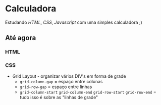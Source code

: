 # Calculadora

Estudando *HTML*, *CSS*, *Javascript* com uma simples calculadora ;)

## Até agora

### HTML

### CSS 

- Grid Layout - organizar vários DIV's em forma de grade
  - `grid-column-gap` = espaço entre colunas
  - `grid-row-gap` = espaço entre linhas
  - `grid-column-start` `grid-column-end` `grid-row-start` `grid-row-end` = tudo isso é sobre as "linhas de grade"



